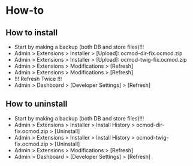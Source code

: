 # How-to

## How to install
* Start by making a backup (both DB and store files)!!!
* Admin > Extensions > Installer > [Upload]: ocmod-dir-fix.ocmod.zip
* Admin > Extensions > Installer > [Upload]: ocmod-twig-fix.ocmod.zip
* Admin > Extensions > Modifications > [Refresh]
* Admin > Extensions > Modifications > [Refresh]
* !!! Refresh Twice !!!
* Admin > Dashboard > [Developer Settings] > [Refresh]


## How to uninstall
* Start by making a backup (both DB and store files)!!!
* Admin > Extensions > Installer > Install History > ocmod-dir-fix.ocmod.zip > [Uninstall]
* Admin > Extensions > Installer > Install History > ocmod-twig-fix.ocmod.zip > [Uninstall]
* Admin > Extensions > Modifications > [Refresh]
* Admin > Dashboard > [Developer Settings] > [Refresh]

